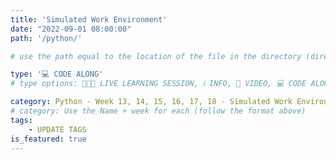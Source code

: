 ```yaml
---
title: 'Simulated Work Environment'
date: "2022-09-01 08:00:00"
path: '/python/'

# use the path equal to the location of the file in the directory (directory structure)

type: '💻 CODE ALONG'
# type options: 👩🏽‍🏫 LIVE LEARNING SESSION, ℹ️ INFO, 🎥 VIDEO, 💻 CODE ALONG, 🥼LAB, ↩️ REVIEW/NOTES, 👥 GROUP LEARNING, 👷🏼‍♂️ GROUP PROJECT, 🧠 ASSESSMENT, 📝 ASSIGNMENT

category: Python - Week 13, 14, 15, 16, 17, 18 - Simulated Work Environment
# category: Use the Name + week for each (follow the format above)
tags: 
    - UPDATE TAGS
is_featured: true
---
```

